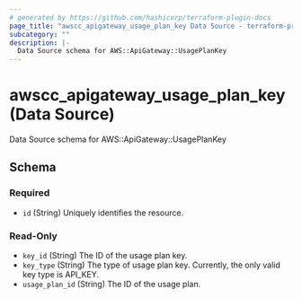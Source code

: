 ```yaml
---
# generated by https://github.com/hashicorp/terraform-plugin-docs
page_title: "awscc_apigateway_usage_plan_key Data Source - terraform-provider-awscc"
subcategory: ""
description: |-
  Data Source schema for AWS::ApiGateway::UsagePlanKey
---
```


# awscc_apigateway_usage_plan_key (Data Source)

Data Source schema for AWS::ApiGateway::UsagePlanKey



<!-- schema generated by tfplugindocs -->
## Schema

### Required

- `id` (String) Uniquely identifies the resource.

### Read-Only

- `key_id` (String) The ID of the usage plan key.
- `key_type` (String) The type of usage plan key. Currently, the only valid key type is API_KEY.
- `usage_plan_id` (String) The ID of the usage plan.
